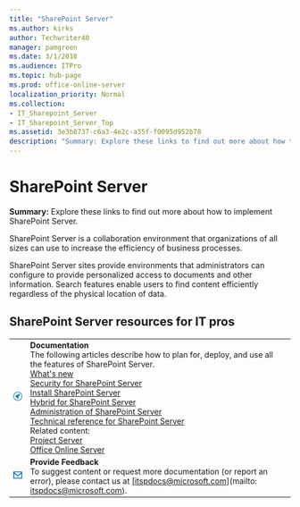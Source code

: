 ```yaml
---
title: "SharePoint Server"
ms.author: kirks
author: Techwriter40
manager: pamgreen
ms.date: 3/1/2018
ms.audience: ITPro
ms.topic: hub-page
ms.prod: office-online-server
localization_priority: Normal
ms.collection:
- IT_Sharepoint_Server
- IT_Sharepoint_Server_Top
ms.assetid: 3e3b8737-c6a3-4e2c-a35f-f0095d952b78
description: "Summary: Explore these links to find out more about how to implement SharePoint Server."
---
```


# SharePoint Server

 **Summary:** Explore these links to find out more about how to implement SharePoint Server. 
  
SharePoint Server is a collaboration environment that organizations of all sizes can use to increase the efficiency of business processes. 
  
SharePoint Server sites provide environments that administrators can configure to provide personalized access to documents and other information. Search features enable users to find content efficiently regardless of the physical location of data.
  
## SharePoint Server resources for IT pros

|||
|:-----|:-----|
|![Building blocks](media/mod_icon_buildingblock_M.png)|**Documentation** <br/>  The following articles describe how to plan for, deploy, and use all the features of SharePoint Server.  <br/> [What's new](what-s-new/what-s-new.md) <br/> [Security for SharePoint Server](security-for-sharepoint-server/security-for-sharepoint-server.md) <br/> [Install SharePoint Server](install/install.md) <br/> [Hybrid for SharePoint Server](hybrid/hybrid.md) <br/> [Administration of SharePoint Server](administration/administration.md) <br/> [Technical reference for SharePoint Server](technical-reference/technical-reference.md) <br/>  Related content:  <br/> [Project Server](https://docs.microsoft.com/en-us/Project/project-server-2013-and-2016) <br/> [Office Online Server](https://docs.microsoft.com/en-us/officeonlineserver/office-online-server) <br/> |
|![email](media/mod_icon_email_blue.png)|**Provide Feedback** <br/> To suggest content or request more documentation (or report an error), please contact us at [itspdocs@microsoft.com](mailto: itspdocs@microsoft.com).  <br/> |
   

